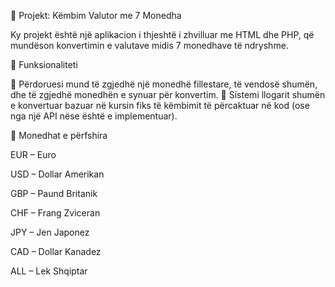 💱 Projekt: Këmbim Valutor me 7 Monedha

Ky projekt është një aplikacion i thjeshtë i zhvilluar me HTML dhe PHP, që mundëson konvertimin e valutave midis 7 monedhave të ndryshme.

🚀 Funksionaliteti

🔹 Përdoruesi mund të zgjedhë një monedhë fillestare, të vendosë shumën, dhe të zgjedhë monedhën e synuar për konvertim.
🔹 Sistemi llogarit shumën e konvertuar bazuar në kursin fiks të këmbimit të përcaktuar në kod (ose nga një API nëse është e implementuar).

💸 Monedhat e përfshira

EUR – Euro

USD – Dollar Amerikan

GBP – Paund Britanik

CHF – Frang Zviceran

JPY – Jen Japonez

CAD – Dollar Kanadez

ALL – Lek Shqiptar
